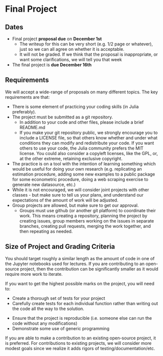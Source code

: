 # Final Project
## Dates
* Final project **proposal due** on **December 1st**
  * The writeup for this can be very short (e.g. 1/2 page or whatever), just so we can all agree on whether it is acceptable.
  * It will not be graded.  If we think that the proposal is inappropriate, or want some clarifications, we will tell you that week
* The final project is **due December 16th**

## Requirements
We will accept a wide-range of proposals on many different topics.  The key requirements are that:
* There is some element of practicing your coding skills (in Julia preferably).
* The project must be submitted as a git repository.
   - In addition to your code and other files, please include a brief README.md 
   - If you make your git repository public, we strongly encourage you to include a LICENSE file, so that others know whether and under what conditions they can modify and redistribute your code. If you want others to use your code, the Julia community prefers the MIT license. You could also consider a copyleft licenses, like the GPL, or, at the other extreme, retaining exclusive copyright.
* The practice is on a tool with the intention of learning something which would be useful for doing your own research (e.g. replicating an estimation procedure, adding some new examples to a public package for some econometric procedure, doing a web scraping exercise to generate new datasource, etc.)
* While it is not encouraged, we will consider joint projects with other classes - but make sure to tell us your plans, and understand our expectations of the amount of work will be adjusted. 
* Group projects are allowed, but make sure to get our approval.
   - Groups must use github (or another git platform) to coordinate their work. This means creating a repository, planning the project by creating issues, group members working on the issues in separate branches, creating pull requests, merging the work together, and then repeating as needed.

## Size of Project and Grading Criteria
You should target roughly a similar length as the amount of code in one of the Jupyter notebooks used for lectures.  If you are contributing to an open-source project, then the contribution can be significantly smaller as it would require more work to iterate.

If you want to get the highest possible marks on the project, you will need to:
 * Create a thorough set of tests for your project
 * Carefully create tests for each individual function rather than writing out the code all the way to the solution.
 <!-- * Ensure that it runs with continuous integration (i.e. Travis) and with code-coverage -->
 * Ensure that the project is reproducible (i.e. someone else can run the code without any modifications)
 * Demonstrate some use of generic programming 
 
 If you are able to make a contribution to an existing open-source project, it is preferred. For contributions to existing projects, we will consider more modest goals since we realize it adds rigors of testing/documentation/etc.
